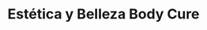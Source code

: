 ---
title: "Estética y Belleza Body Cure"
url: /san-jose/estetica-y-belleza-body-cure/
shop: Friseur
---
